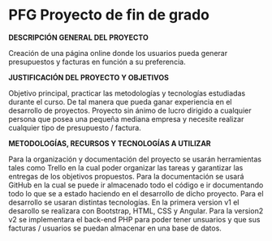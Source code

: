 # PFG Proyecto de fin de grado

**DESCRIPCIÓN GENERAL DEL PROYECTO**

Creación de una página online donde los usuarios pueda generar presupuestos y 
facturas en función a su preferencia.

**JUSTIFICACIÓN DEL PROYECTO Y OBJETIVOS**

Objetivo principal, practicar las metodologías y tecnologías estudiadas durante el 
curso. De tal manera que pueda ganar experiencia en el desarrollo de proyectos. 
Proyecto sin ánimo de lucro dirigido a cualquier persona que posea una pequeña 
mediana empresa y necesite realizar cualquier tipo de presupuesto / factura.

**METODOLOGÍAS, RECURSOS Y TECNOLOGÍAS A UTILIZAR**

Para la organización y documentación del proyecto se usarán herramientas
tales como Trello en la cual poder organizar las tareas y garantizar las entregas 
de los objetivos propuestos. Para la documentación se usará GitHub en la cual 
se puede ir almacenado todo el código e ir documentando todo lo que se a 
estado haciendo en el desarrollo de dicho proyecto. Para el desarrollo se usaran distintas tecnologías. En la primera version v1 el desarollo se realizara con
Bootstrap, HTML, CSS y Angular. Para la version2 v2 se implementara el back-end PHP para poder tener unsuarios y que sus facturas / usuarios se puedan almacenar en una base de datos.




